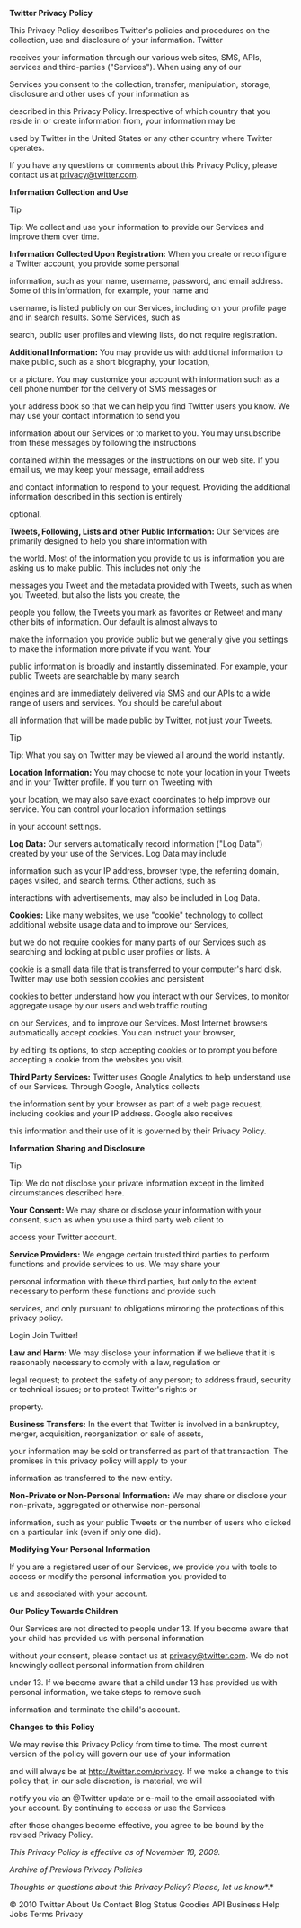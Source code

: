 
 


**Twitter Privacy Policy**


This Privacy Policy describes Twitter's policies and procedures on the collection, use and disclosure of your information. Twitter


receives your information through our various web sites, SMS, APIs, services and third-parties ("Services"). When using any of our


Services you consent to the collection, transfer, manipulation, storage, disclosure and other uses of your information as


described in this Privacy Policy. Irrespective of which country that you reside in or create information from, your information may be


used by Twitter in the United States or any other country where Twitter operates.


If you have any questions or comments about this Privacy Policy, please contact us at privacy@twitter.com.


**Information Collection and Use**


Tip


Tip: We collect and use your information to provide our Services and improve them over time.


**Information Collected Upon Registration:** When you create or reconfigure a Twitter account, you provide some personal


information, such as your name, username, password, and email address. Some of this information, for example, your name and


username, is listed publicly on our Services, including on your profile page and in search results. Some Services, such as


search, public user profiles and viewing lists, do not require registration.


**Additional Information:** You may provide us with additional information to make public, such as a short biography, your location,


or a picture. You may customize your account with information such as a cell phone number for the delivery of SMS messages or


your address book so that we can help you find Twitter users you know. We may use your contact information to send you


information about our Services or to market to you. You may unsubscribe from these messages by following the instructions


contained within the messages or the instructions on our web site. If you email us, we may keep your message, email address


and contact information to respond to your request. Providing the additional information described in this section is entirely


optional.


**Tweets, Following, Lists and other Public Information:** Our Services are primarily designed to help you share information with


the world. Most of the information you provide to us is information you are asking us to make public. This includes not only the


messages you Tweet and the metadata provided with Tweets, such as when you Tweeted, but also the lists you create, the


people you follow, the Tweets you mark as favorites or Retweet and many other bits of information. Our default is almost always to


make the information you provide public but we generally give you settings to make the information more private if you want. Your


public information is broadly and instantly disseminated. For example, your public Tweets are searchable by many search


engines and are immediately delivered via SMS and our APIs to a wide range of users and services. You should be careful about


all information that will be made public by Twitter, not just your Tweets.


Tip


Tip: What you say on Twitter may be viewed all around the world instantly.


**Location Information:** You may choose to note your location in your Tweets and in your Twitter profile. If you turn on Tweeting with


your location, we may also save exact coordinates to help improve our service. You can control your location information settings


in your account settings.


**Log Data:** Our servers automatically record information ("Log Data") created by your use of the Services. Log Data may include


information such as your IP address, browser type, the referring domain, pages visited, and search terms. Other actions, such as


interactions with advertisements, may also be included in Log Data.


**Cookies:** Like many websites, we use "cookie" technology to collect additional website usage data and to improve our Services,


but we do not require cookies for many parts of our Services such as searching and looking at public user profiles or lists. A


cookie is a small data file that is transferred to your computer's hard disk. Twitter may use both session cookies and persistent


cookies to better understand how you interact with our Services, to monitor aggregate usage by our users and web traffic routing


on our Services, and to improve our Services. Most Internet browsers automatically accept cookies. You can instruct your browser,


by editing its options, to stop accepting cookies or to prompt you before accepting a cookie from the websites you visit.


**Third Party Services:** Twitter uses Google Analytics to help understand use of our Services. Through Google, Analytics collects


the information sent by your browser as part of a web page request, including cookies and your IP address. Google also receives


this information and their use of it is governed by their Privacy Policy.


**Information Sharing and Disclosure**


Tip


Tip: We do not disclose your private information except in the limited circumstances described here.


**Your Consent:** We may share or disclose your information with your consent, such as when you use a third party web client to


access your Twitter account.


**Service Providers:** We engage certain trusted third parties to perform functions and provide services to us. We may share your


personal information with these third parties, but only to the extent necessary to perform these functions and provide such


services, and only pursuant to obligations mirroring the protections of this privacy policy.


Login Join Twitter!



**Law and Harm:** We may disclose your information if we believe that it is reasonably necessary to comply with a law, regulation or


legal request; to protect the safety of any person; to address fraud, security or technical issues; or to protect Twitter's rights or


property.


**Business Transfers:** In the event that Twitter is involved in a bankruptcy, merger, acquisition, reorganization or sale of assets,


your information may be sold or transferred as part of that transaction. The promises in this privacy policy will apply to your


information as transferred to the new entity.


**Non-Private or Non-Personal Information:** We may share or disclose your non-private, aggregated or otherwise non-personal


information, such as your public Tweets or the number of users who clicked on a particular link (even if only one did).


**Modifying Your Personal Information**


If you are a registered user of our Services, we provide you with tools to access or modify the personal information you provided to


us and associated with your account.


**Our Policy Towards Children**


Our Services are not directed to people under 13. If you become aware that your child has provided us with personal information


without your consent, please contact us at privacy@twitter.com. We do not knowingly collect personal information from children


under 13. If we become aware that a child under 13 has provided us with personal information, we take steps to remove such


information and terminate the child's account.


**Changes to this Policy**


We may revise this Privacy Policy from time to time. The most current version of the policy will govern our use of your information


and will always be at http://twitter.com/privacy. If we make a change to this policy that, in our sole discretion, is material, we will


notify you via an @Twitter update or e-mail to the email associated with your account. By continuing to access or use the Services


after those changes become effective, you agree to be bound by the revised Privacy Policy.


*This Privacy Policy is effective as of November 18, 2009.*


*Archive of Previous Privacy Policies*


*Thoughts or questions about this Privacy Policy? Please,* *let us know**.*


© 2010 Twitter About Us Contact Blog Status Goodies API Business Help Jobs Terms Privacy

